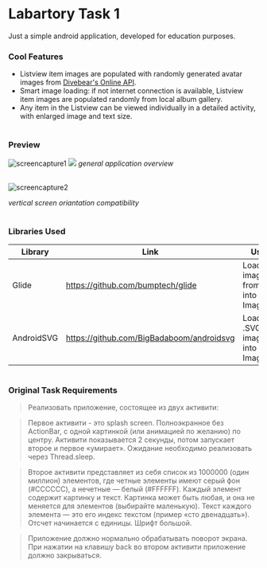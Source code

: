 # Labartory Task 1

Just a simple android application, developed for education purposes.

### Cool Features
- Listview item images are populated with randomly generated avatar images from [Divebear's Online API][link1].
- Smart image loading: if not internet connection is available, Listview item images are populated randomly from local album gallery.
- Any item in the Listview can be viewed individually in a detailed activity, with enlarged image and text size.

#
### Preview

![screencapture1](https://imgur.com/ei9CJ8F.gif)
<img src="https://imgur.com/ei9CJ8F.gif" hight="400px">
*general application overview*
<br />
<br />

![screencapture2](https://imgur.com/B9o8Yln.gif)

*vertical screen oriantation compatibility*

#
### Libraries Used

| Library | Link | Usage |
| ------ | ------ | ------ |
| Glide | https://github.com/bumptech/glide | Loading images from URL into ImageView | 
| AndroidSVG | https://github.com/BigBadaboom/androidsvg | Loading .SVG images into ImageView |

#
### Original Task Requirements

>Реализовать приложение, состоящее из двух активити:

>Первое активити - это splash screen. Полноэкранное без ActionBar, c одной картинкой (или анимацией по желанию) по центру. Активити показывается 2 секунды, потом запускает второе и первое «умирает». Ожидание необходимо реализовать через Thread.sleep.

>Второе активити представляет из себя список из 1000000 (один миллион) элементов, где четные элементы имеют серый фон (#CCCCCC), а нечетные — белый (#FFFFFF). Каждый элемент содержит картинку и текст. Картинка может быть любая, и она не меняется для элементов (выбирайте маленькую). Текст каждого элемента — это его индекс текстом (пример «cто двенадцать»). Отсчет начинается с единицы. Шрифт большой.

>Приложение должно нормально обрабатывать поворот экрана. При нажатии на клавишу back во втором активити приложение должно закрываться.


[//]: #
[link1]: https://avatars.dicebear.com/
